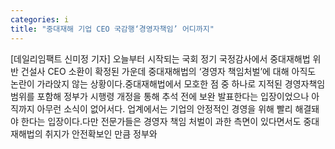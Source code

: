 ```yaml
---
categories: i
title: "중대재해 기업 CEO 국감행‘경영자책임’ 어디까지"
---
```

[데일리임팩트 신미정 기자] 오늘부터 시작되는 국회 정기 국정감사에서 중대재해법 위반 건설사 CEO 소환이 확정된 가운데 중대재해법의 ‘경영자 책임처벌’에 대해 아직도 논란이 가라앉지 않는 상황이다.중대재해법에서 모호한 점 중 하나로 지적된 경영자책임 범위를 포함해 정부가 시행령 개정을 통해 추석 전에 보완 발표한다는 입장이었으나 아직까지 아무런 소식이 없어서다. 업계에서는 기업의 안정적인 경영을 위해 빨리 해결돼야 한다는 입장이다.다만 전문가들은 경영자 책임 처벌이 과한 측면이 있다면서도 중대재해법의 취지가 안전확보인 만큼 정부와